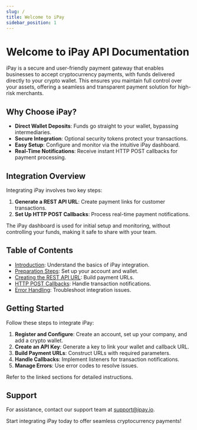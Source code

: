 ```yaml
---
slug: /
title: Welcome to iPay
sidebar_position: 1
---
```


# Welcome to iPay API Documentation

iPay is a secure and user-friendly payment gateway that enables businesses to accept cryptocurrency payments, with funds delivered directly to your crypto wallet. This ensures you maintain full control over your assets, offering a seamless and transparent payment solution for high-risk merchants.

## Why Choose iPay?

- **Direct Wallet Deposits**: Funds go straight to your wallet, bypassing intermediaries.
- **Secure Integration**: Optional security tokens protect your transactions.
- **Easy Setup**: Configure and monitor via the intuitive iPay dashboard.
- **Real-Time Notifications**: Receive instant HTTP POST callbacks for payment processing.

## Integration Overview

Integrating iPay involves two key steps:

1. **Generate a REST API URL**: Create payment links for customer transactions.
2. **Set Up HTTP POST Callbacks**: Process real-time payment notifications.

The iPay dashboard is used for initial setup and monitoring, without controlling your funds, making it safe to share with your team.

## Table of Contents

- [Introduction](/introduction/overview): Understand the basics of iPay integration.
- [Preparation Steps](/preparation-steps/registering-a-user): Set up your account and wallet.
- [Creating the REST API URL](/creating-rest-api-url/required-optional-parameters): Build payment URLs.
- [HTTP POST Callbacks](/http-post-callbacks/json-payload-explanation): Handle transaction notifications.
- [Error Handling](/error-handling/error-code-table): Troubleshoot integration issues.

## Getting Started

Follow these steps to integrate iPay:

1. **Register and Configure**: Create an account, set up your company, and add a crypto wallet.
2. **Create an API Key**: Generate a key to link your wallet and callback URL.
3. **Build Payment URLs**: Construct URLs with required parameters.
4. **Handle Callbacks**: Implement listeners for transaction notifications.
5. **Manage Errors**: Use error codes to resolve issues.

Refer to the linked sections for detailed instructions.

## Support

For assistance, contact our support team at [support@ipay.io](mailto:support@ipay.io).

Start integrating iPay today to offer seamless cryptocurrency payments!